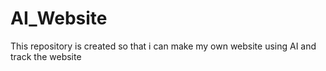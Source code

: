 # AI_Website
This repository is created so that i can make my own website using AI and track the website
